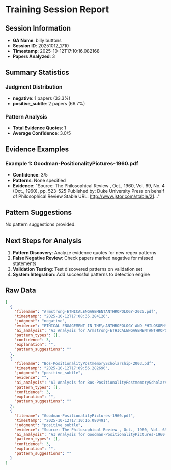 # Training Session Report

## Session Information
- **GA Name**: billy buttons
- **Session ID**: 20251012_1710
- **Timestamp**: 2025-10-12T17:10:16.082168
- **Papers Analyzed**: 3

## Summary Statistics

### Judgment Distribution
- **negative**: 1 papers (33.3%)
- **positive_subtle**: 2 papers (66.7%)

### Pattern Analysis
- **Total Evidence Quotes**: 1
- **Average Confidence**: 3.0/5

## Evidence Examples


### Example 1: Goodman-PositionalityPictures-1960.pdf
- **Confidence**: 3/5
- **Patterns**: None specified
- **Evidence**: "Source: The Philosophical Review , Oct., 1960, Vol. 69, No. 4 (Oct., 1960), pp. 523-525
Published by: Duke University Press on behalf of Philosophical Review
Stable URL: http://www.jstor.com/stable/21..."

## Pattern Suggestions

No pattern suggestions provided.

## Next Steps for Analysis

1. **Pattern Discovery**: Analyze evidence quotes for new regex patterns
2. **False Negative Review**: Check papers marked negative for missed statements  
3. **Validation Testing**: Test discovered patterns on validation set
4. **System Integration**: Add successful patterns to detection engine

## Raw Data

```json
[
  {
    "filename": "Armstrong-ETHICALENGAGEMENTANTHROPOLOGY-2025.pdf",
    "timestamp": "2025-10-12T17:08:35.284126",
    "judgment": "negative",
    "evidence": "ETHICAL ENGAGEMENT IN THE\nANTHROPOLOGY AND PHILOSOPHY\nOF FOOD: COMMUNITY-\u200bBASED\nLEARNING ACROSS DISCIPLINES",
    "ai_analysis": "AI Analysis for Armstrong-ETHICALENGAGEMENTANTHROPOLOGY-2025.pdf\n\nConfidence Level: None (0.000)\nRecommendation: No positionality detected\nPatterns Detected: None\n\n\nNo specific evidence excerpts extracted. Consider manual review of the full paper.\n\n\nAI Recommendation:\nNo clear positionality detected. Recommend categorizing as No positionality statements.",
    "pattern_types": [],
    "confidence": 3,
    "explanation": "",
    "pattern_suggestions": ""
  },
  {
    "filename": "Bos-PositionalityPostmemoryScholarship-2003.pdf",
    "timestamp": "2025-10-12T17:09:56.282690",
    "judgment": "positive_subtle",
    "evidence": "",
    "ai_analysis": "AI Analysis for Bos-PositionalityPostmemoryScholarship-2003.pdf\n\nConfidence Level: Medium (0.500)\nRecommendation: Subtle/implicit positionality likely\nPatterns Detected: Positionality Term\n\n\nEvidence Excerpts Found: #1 - Positionality Term\nLikely Location: Body/Content\n\"Positionality\"\n\n\n#2 - Tail Positionality Term\nLikely Location: Body/Content\n\"Pascale Bos 73 Grossmann, Atina. \"Feminist Debates about Women and National Social ism.\" Gender and History 3.3 (Autumn 1991): 350-58. Hirsch, Marianne. Family Frames: Photography, Narrative, and Post...\"\n\n\n\nAI Recommendation:\nModerate evidence suggests subtle reflexivity. Recommend categorizing as Subtle/Implicit.",
    "pattern_types": [],
    "confidence": 3,
    "explanation": "",
    "pattern_suggestions": ""
  },
  {
    "filename": "Goodman-PositionalityPictures-1960.pdf",
    "timestamp": "2025-10-12T17:10:16.080491",
    "judgment": "positive_subtle",
    "evidence": "Source: The Philosophical Review , Oct., 1960, Vol. 69, No. 4 (Oct., 1960), pp. 523-525\nPublished by: Duke University Press on behalf of Philosophical Review\nStable URL: http://www.jstor.com/stable/2183486",
    "ai_analysis": "AI Analysis for Goodman-PositionalityPictures-1960.pdf\n\nConfidence Level: Medium (0.500)\nRecommendation: Subtle/implicit positionality likely\nPatterns Detected: Positionality Term\n\n\nEvidence Excerpts Found: #1 - Positionality Term\nLikely Location: Body/Content\n\"Positionality\"\n\n\n#2 - Tail Positionality Term\nLikely Location: Body/Content\n\"NELSON GOODMAN At this point Barker and Achinstein may say that while precise definition of what they mean by representation is difficult, all they have in mind is ordinary, everyday, realistic repres...\"\n\n\n\nAI Recommendation:\nModerate evidence suggests subtle reflexivity. Recommend categorizing as Subtle/Implicit.",
    "pattern_types": [],
    "confidence": 3,
    "explanation": "",
    "pattern_suggestions": ""
  }
]
```
